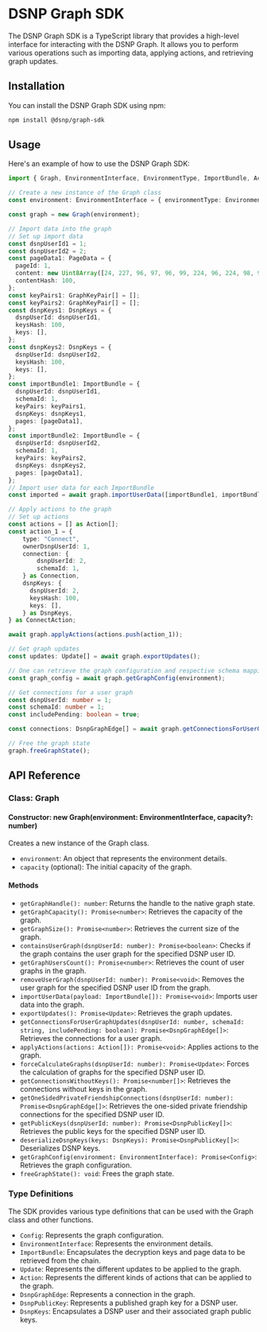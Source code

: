 # DSNP Graph SDK

The DSNP Graph SDK is a TypeScript library that provides a high-level interface for interacting with the DSNP Graph. It allows you to perform various operations such as importing data, applying actions, and retrieving graph updates.

## Installation

You can install the DSNP Graph SDK using npm:

```bash
npm install @dsnp/graph-sdk
```

## Usage

Here's an example of how to use the DSNP Graph SDK:

```typescript
import { Graph, EnvironmentInterface, EnvironmentType, ImportBundle, Action, Update, DsnpGraphEdge, DsnpPublicKey, DsnpKeys } from "@dsnp/graph-sdk";

// Create a new instance of the Graph class
const environment: EnvironmentInterface = { environmentType: EnvironmentType.Mainnet };

const graph = new Graph(environment);

// Import data into the graph
// Set up import data
const dsnpUserId1 = 1;
const dsnpUserId2 = 2;
const pageData1: PageData = {
  pageId: 1,
  content: new Uint8Array([24, 227, 96, 97, 96, 99, 224, 96, 224, 98, 96, 0, 0]),
  contentHash: 100,
};
const keyPairs1: GraphKeyPair[] = [];
const keyPairs2: GraphKeyPair[] = [];
const dsnpKeys1: DsnpKeys = {
  dsnpUserId: dsnpUserId1,
  keysHash: 100,
  keys: [],
};
const dsnpKeys2: DsnpKeys = {
  dsnpUserId: dsnpUserId2,
  keysHash: 100,
  keys: [],
};
const importBundle1: ImportBundle = {
  dsnpUserId: dsnpUserId1,
  schemaId: 1,
  keyPairs: keyPairs1,
  dsnpKeys: dsnpKeys1,
  pages: [pageData1],
};
const importBundle2: ImportBundle = {
  dsnpUserId: dsnpUserId2,
  schemaId: 1,
  keyPairs: keyPairs2,
  dsnpKeys: dsnpKeys2,
  pages: [pageData1],
};
// Import user data for each ImportBundle
const imported = await graph.importUserData([importBundle1, importBundle2]);

// Apply actions to the graph
// Set up actions
const actions = [] as Action[];
const action_1 = {
    type: "Connect",
    ownerDsnpUserId: 1,
    connection: {
        dsnpUserId: 2,
        schemaId: 1,
    } as Connection,
    dsnpKeys: {
      dsnpUserId: 2,
      keysHash: 100,
      keys: [],
    } as DsnpKeys,
} as ConnectAction;

await graph.applyActions(actions.push(action_1));

// Get graph updates
const updates: Update[] = await graph.exportUpdates();

// One can retrieve the graph configuration and respective schema mappings
const graph_config = await graph.getGraphConfig(environment);

// Get connections for a user graph
const dsnpUserId: number = 1;
const schemaId: number = 1;
const includePending: boolean = true;

const connections: DsnpGraphEdge[] = await graph.getConnectionsForUserGraph(dsnpUserId, schemaId, includePending);

// Free the graph state
graph.freeGraphState();

```

## API Reference

### Class: Graph

#### Constructor: new Graph(environment: EnvironmentInterface, capacity?: number)

Creates a new instance of the Graph class.

- `environment`: An object that represents the environment details.
- `capacity` (optional): The initial capacity of the graph.

#### Methods

- `getGraphHandle(): number`: Returns the handle to the native graph state.
- `getGraphCapacity(): Promise<number>`: Retrieves the capacity of the graph.
- `getGraphSize(): Promise<number>`: Retrieves the current size of the graph.
- `containsUserGraph(dsnpUserId: number): Promise<boolean>`: Checks if the graph contains the user graph for the specified DSNP user ID.
- `getGraphUsersCount(): Promise<number>`: Retrieves the count of user graphs in the graph.
- `removeUserGraph(dsnpUserId: number): Promise<void>`: Removes the user graph for the specified DSNP user ID from the graph.
- `importUserData(payload: ImportBundle[]): Promise<void>`: Imports user data into the graph.
- `exportUpdates(): Promise<Update>`: Retrieves the graph updates.
- `getConnectionsForUserGraphUpdates(dsnpUserId: number, schemaId: string, includePending: boolean): Promise<DsnpGraphEdge[]>`: Retrieves the connections for a user graph.
- `applyActions(actions: Action[]): Promise<void>`: Applies actions to the graph.
- `forceCalculateGraphs(dsnpUserId: number): Promise<Update>`: Forces the calculation of graphs for the specified DSNP user ID.
- `getConnectionsWithoutKeys(): Promise<number[]>`: Retrieves the connections without keys in the graph.
- `getOneSidedPrivateFriendshipConnections(dsnpUserId: number): Promise<DsnpGraphEdge[]>`: Retrieves the one-sided private friendship connections for the specified DSNP user ID.
- `getPublicKeys(dsnpUserId: number): Promise<DsnpPublicKey[]>`: Retrieves the public keys for the specified DSNP user ID.
- `deserializeDsnpKeys(keys: DsnpKeys): Promise<DsnpPublicKey[]>`: Deserializes DSNP keys.
- `getGraphConfig(environment: EnvironmentInterface): Promise<Config>`: Retrieves the graph configuration.
- `freeGraphState(): void`: Frees the graph state.

### Type Definitions

The SDK provides various type definitions that can be used with the Graph class and other functions.

- `Config`: Represents the graph configuration.
- `EnvironmentInterface`: Represents the environment details.
- `ImportBundle`: Encapsulates the decryption keys and page data to be retrieved from the chain.
- `Update`: Represents the different updates to be applied to the graph.
- `Action`: Represents the different kinds of actions that can be applied to the graph.
- `DsnpGraphEdge`: Represents a connection in the graph.
- `DsnpPublicKey`: Represents a published graph key for a DSNP user.
- `DsnpKeys`: Encapsulates a DSNP user and their associated graph public keys.
  